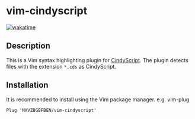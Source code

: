 # vim-cindyscript
[![wakatime](https://wakatime.com/badge/github/NXVZBGBFBEN/vim-cindyscript.svg)](https://wakatime.com/badge/github/NXVZBGBFBEN/vim-cindyscript)  

## Description
This is a Vim syntax highlighting plugin for [CindyScript](https://doc.cinderella.de/tiki-index.php?page=CindyScript).
The plugin detects files with the extension `*.cds` as CindyScript.

## Installation
It is recommended to install using the Vim package manager.
e.g. vim-plug
```vim
Plug 'NXVZBGBFBEN/vim-cindyscript'
```
